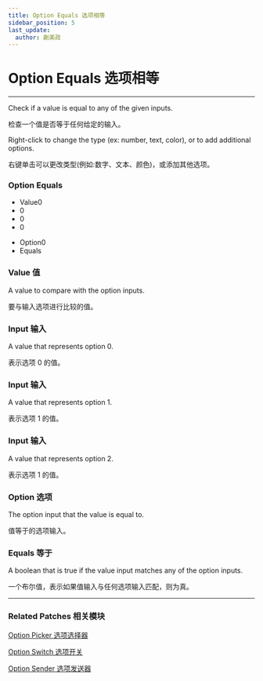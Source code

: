 ```yaml
---
title: Option Equals 选项相等
sidebar_position: 5
last_update:
  author: 蒯美政
---
```


# Option Equals 选项相等

---

Check if a value is equal to any of the given inputs.

检查一个值是否等于任何给定的输入。

Right-click to change the type (ex: number, text, color), or to add additional options.

右键单击可以更改类型(例如:数字、文本、颜色)，或添加其他选项。

<div className="patch-container">
    <div className="patch processor">
        <h3>Option Equals</h3>
        <ul className="inputs">
            <li>Value<span>0</span></li>
            <li><span>0</span></li>
            <li><span>0</span></li>
            <li><span>0</span></li>
        </ul>
        <ul className="outputs">
            <li>Option<span>0</span></li>
            <li>Equals<span className="patch-pulse-preview"><span className="dot"></span></span></li>
        </ul>
    </div>
</div>

### Value 值

A value to compare with the option inputs.

要与输入选项进行比较的值。

### Input 输入

A value that represents option 0.

表示选项 0 的值。

### Input 输入

A value that represents option 1.

表示选项 1 的值。

### Input 输入

A value that represents option 2.

表示选项 1 的值。

### Option 选项

The option input that the value is equal to.

值等于的选项输入。

### Equals 等于

A boolean that is true if the value input matches any of the option inputs.

一个布尔值，表示如果值输入与任何选项输入匹配，则为真。

---

### Related Patches 相关模块

[Option Picker 选项选择器](./Option%20Picker.md)

[Option Switch 选项开关](./Option%20Switch.md)

[Option Sender 选项发送器](./Option%20Sender.md)
